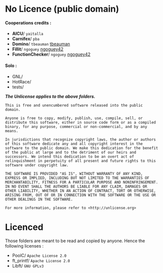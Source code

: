 # No Licence (public domain)
#### Cooperations credits :
 - **AlCU**/ `yaitalla`
 - **Carnifex**/ `pba`
 - **Domino**/ `tbeauman` [tbeauman](https://github.com/tbeauman)
 - **Fillit**/ `ngoguey` [ngoguey42](https://github.com/ngoguey42)
 - **FunctionChecker**/ `ngoguey` [ngoguey42](https://github.com/ngoguey42)
#### Solo :
 - GNL/
 - HotRace/
 - tests/

__*The Unlicense applies to the above folders.*__
```
This is free and unencumbered software released into the public domain.

Anyone is free to copy, modify, publish, use, compile, sell, or
distribute this software, either in source code form or as a compiled
binary, for any purpose, commercial or non-commercial, and by any
means.

In jurisdictions that recognize copyright laws, the author or authors
of this software dedicate any and all copyright interest in the
software to the public domain. We make this dedication for the benefit
of the public at large and to the detriment of our heirs and
successors. We intend this dedication to be an overt act of
relinquishment in perpetuity of all present and future rights to this
software under copyright law.

THE SOFTWARE IS PROVIDED "AS IS", WITHOUT WARRANTY OF ANY KIND,
EXPRESS OR IMPLIED, INCLUDING BUT NOT LIMITED TO THE WARRANTIES OF
MERCHANTABILITY, FITNESS FOR A PARTICULAR PURPOSE AND NONINFRINGEMENT.
IN NO EVENT SHALL THE AUTHORS BE LIABLE FOR ANY CLAIM, DAMAGES OR
OTHER LIABILITY, WHETHER IN AN ACTION OF CONTRACT, TORT OR OTHERWISE,
ARISING FROM, OUT OF OR IN CONNECTION WITH THE SOFTWARE OR THE USE OR
OTHER DEALINGS IN THE SOFTWARE.

For more information, please refer to <http://unlicense.org>
```
# Licenced
Those folders are meant to be read and copied by anyone. Hence the following licenses :
 - PoolC/ `Apache License 2.0`
 - ft_printf/ `Apache License 2.0`
 - Libft/ `GNU GPLv3`
